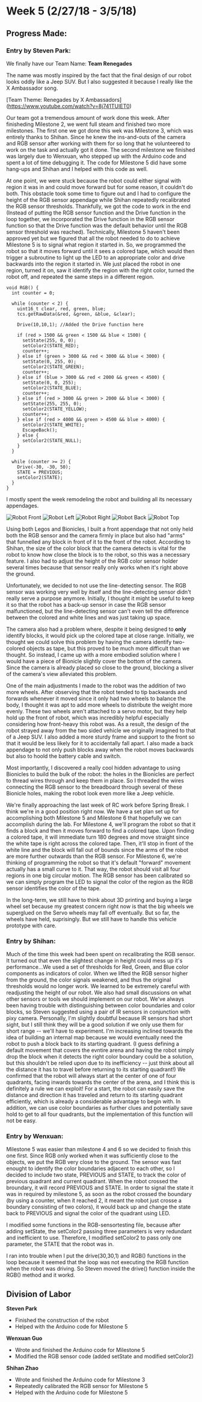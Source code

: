 # Week 5 (2/27/18 - 3/5/18)

## Progress Made:

### Entry by Steven Park:

We finally have our Team Name: **Team Renegades**

The name was mostly inspired by the fact that the final design of our robot looks oddly like a Jeep SUV. But I also suggested it because I really like the X Ambassador song.

[Team Theme: Renegades by X Ambassadors] (https://www.youtube.com/watch?v=8j741TUIET0)

Our team got a tremendous amount of work done this week. After finisheding Milestone 2, we went full steam and finished two more milestones. 
The first one we got done this wek was Milestone 3, which was entirely thanks to Shihan. Since he knew the ins-and-outs of the camera and RGB sensor after working with them for so long that he volunteered to work on the task and actually got it done.
The second milestone we finished was largely due to Wenxuan, who stepped up with the Arduino code and spent a lot of time debugging it. 
The code for Milestone 5 did have some hang-ups and Shihan and I helped with this code as well. 

At one point, we were stuck because the robot could either signal with region it was in and could move forward but for some reason, it couldn't do both.
This obstacle took some time to figure out and I had to configure the height of the RGB sensor appendage while Shihan repeatedly recalibrated the RGB sensor thresholds.
Thankfully, we got the code to work in the end (Instead of putting the RGB sensor function and the Drive function in the loop together, we incorporated the Drive function in the RGB sensor function so that the Drive function was the default behavior until the RGB sensor threshold was reached).
Technically, Milestone 5 haven't been approved yet but we figured that all the robot needed to do to achieve Milestone 5 is to signal what region it started in. 
So, we programmed the robot so that it moves forward until it sees a colored tape, which would then trigger a subroutine to light up the LED to an appropriate color and drive backwards into the region it started in.
We just placed the robot in one region, turned it on, saw it identify the region with the right color, turned the robot off, and repeated the same steps in a different region.


```
void RGB() {
  int counter = 0;
  
  while (counter < 2) {
    uint16_t clear, red, green, blue;
    tcs.getRawData(&red, &green, &blue, &clear);

    Drive(10,10,1);	//Added the Drive function here
    
    if (red > 1500 && green < 1500 && blue < 1500) {
      setState(255, 0, 0);
      setColor2(STATE_RED);
      counter++;
    } else if (green > 3000 && red < 3000 && blue < 3000) {
      setState(0, 255, 0);
      setColor2(STATE_GREEN);
      counter++;
    } else if (blue > 3000 && red < 2000 && green < 4500) {
      setState(0, 0, 255);
      setColor2(STATE_BLUE);
      counter++;
    } else if (red > 3000 && green > 2000 && blue < 3000) {
      setState(255, 255, 0);
      setColor2(STATE_YELLOW);
      counter++;
    } else if (red > 4000 && green > 4500 && blue > 4000) {
      setColor2(STATE_WHITE);
      EscapeBack();
    } else {
      setColor2(STATE_NULL);
    }
  }

  while (counter >= 2) {
    Drive(-30, -30, 50);
    STATE = PREVIOUS;
    setColor2(STATE);
  }
}
```

I mostly spent the week remodeling the robot and building all its necessary appendages. 

![Robot Front](/Photos_and_Videos/Week5/Front.JPG)
![Robot Left](/Photos_and_Videos/Week5/Left.JPG)
![Robot Right](/Photos_and_Videos/Week5/Right.JPG)
![Robot Back](/Photos_and_Videos/Week5/Back.JPG)
![Robot Top](/Photos_and_Videos/Week5/Top.JPG)

Using both Legos and Bionicles, I built a front appendage that not only held both the RGB sensor and the camera firmly in place but also had "arms" that funnelled any block in front of it to the front of the robot.
According to Shihan, the size of the color block that the camera detects is vital for the robot to know how close the block is to the robot, so this was a necessary feature.
I also had to adjust the height of the RGB color sensor holder several times because that sensor really only works when it's right above the ground.

Unfortunately, we decided to not use the line-detecting sensor. The RGB sensor was working very well by itself and the line-detecting sensor didn't really serve a purpose anymore.
Initially, I thought it might be useful to keep it so that the robot has a back-up sensor in case the RGB sensor malfunctioned, but the line-detecting sensor can't even tell the difference between the colored and white lines and was just taking up space.

The camera also had a problem where, despite it being designed to **only** identify blocks, it would pick up the colored tape at close range. 
Initially, we thought we could solve this problem by having the camera identify two-colored objects as tape, but this proved to be much more difficult than we thought. 
So instead, I came up with a more embodied solution where I would have a piece of Bionicle slightly cover the bottom of the camera. Since the camera is already placed so close to the ground, blocking a sliver of the camera's view alleviated this problem.

One of the main adjustments I made to the robot was the addition of two more wheels. After observing that the robot tended to tip backwards and forwards whenever it moved since it only had two wheels to balance the body, I thought it was apt to add more wheels to distribute the weight more evenly.
These two wheels aren't attached to a servo motor, but they help hold up the front of robot, which was incredibly helpful especially considering how front-heavy this robot was. As a result, the design of the robot strayed away from the two sided vehicle we originally imagined to that of a Jeep SUV.
I also added a more sturdy frame and support to the front so that it would be less likely for it to accidentally fall apart. I also made a back appendage to not only push blocks away when the robot moves backwards but also to hoold the battery cable and switch.

Most importantly, I discovered a really cool hidden advantage to using Bionicles to build the bulk of the robot: the holes in the Bionicles are perfect to thread wires through and keep them in place.
So I threaded the wires connecting the RGB sensor to the breadboard through several of these Bionicle holes, making the robot look even more like a Jeep vehicle.

We're finally approaching the last week of RC work before Spring Break. I think we're in a good position right now. We have a set plan set up for accomplishing both Milestone 5 and Milestone 6 that hopefully we can accomplish during the lab.
For Milestone 4, we'll program the robot so that it finds a block and then it moves forward to find a colored tape. Upon finding a colored tape, it will immediate turn 180 degrees and move straight since the white tape is right across the colored tape. Then, it'll stop in front of the white line and the block will fall out of bounds since the arms of the robot are more further outwards than the RGB sensor.
For Milestone 6, we're thinking of programming the robot so that it's default "forward" movement actually has a small curve to it. That way, the robot should visit all four regions in one big circular motion. The RGB sensor has been calibrated so we can simply program the LED to signal the color of the region as the RGB sensor identifies the color of the tape.

In the long-term, we still have to think about 3D printing and buying a large wheel set because my greatest concern right now is that the big wheels we superglued on the Servo wheels may fall off eventually. But so far, the wheels have held, suprisingly.
But we still have to handle this vehicle prototype with care.


### Entry by Shihan:
Much of the time this week had been spent on recalibrating the RGB sensor. It turned out that even the slightest change in height could mess up it's performance...We used a set of thresholds for Red, Green, and Blue color components as indicators of color. When we lifted the RGB sensor higher from the ground, the color signals weakened, and thus the original thresholds would no longer work. We learned to be extremely careful with readjusting the height of our robot. We also had small discussions on what other sensors or tools we should implement on our robot. We've always been having trouble with distinguishing between color boundaries and color blocks, so Steven suggested using a pair of IR sensors in conjunction with pixy camera. Personally, I'm slightly doubtful because IR sensors had short sight, but I still think they will be a good solution if we only use them for short range -- we'll have to experiment. I'm increasing inclined towards the idea of building an internal map because we would eventually need the robot to push a block back to its starting quadrant. (I guess defining a default movement that covers the evntire arena and having the robot simply drop the block when it detects the right color boundary could be a solution, but this shouldn't be relied upon due to its inefficiency -- just think about all the distance it has to travel before returning to its starting quadrant!) We confirmed that the robot will always start at the center of one of four quadrants, facing inwards towards the center of the arena, and I think this is definitely a rule we can exploit! For a start, the robot can easily save the distance and direction it has traveled and return to its starting quadrant efficiently, which is already a considerable advantage to begin with. In addition, we can use color boundaries as further clues and potentially save hold to get to all four quadrants, but the implementation of this function will not be easy. 

### Entry by Wenxuan:
Milestone 5 was easier than milestone 4 and 6 so we decided to finish this one first. Since RGB only worked when it was sufficiently close to the objects, we put the RGB very close to the ground. The sensor was fast enought to identify the color boundaries adjacent to each other, so I decided to include two state, PREVIOUS and STATE, to track the color of previous quadrant and current quadrant. When the robot crossed the broundary, it will record PREVIOUS and STATE. In order to signal the state it was in required by milestone 5, as soon as the robot crossed the boundary (by using a counter, when it reached 2, it meant the robot just crosse a boundary consisting of two colors), it would back up and change the state back to PREVIOUS and signal the color of the quadrant using LED. 

I modified some functions in the RGB-sensortesting file, because after adding setState, the setColor2 passing three parameters is very redundant and inefficient to use. Therefore, I modified setColor2 to pass only one parameter, the STATE that the robot was in. 

I ran into trouble when I put the drive(30,30,1) and RGB() functions in the loop because it seemed that the loop was not executing the RGB function when the robot was driving. So Steven moved the drive() function inside the RGB() method and it workd. 

## Division of Labor
**Steven Park**
- Finished the construction of the robot
- Helped with the Arduino code for Milestone 5

**Wenxuan Guo**
- Wrote and finished the Arduino code for Milestone 5
- Modified the RGB sensor code (added setState and modified setColor2)

**Shihan Zhao**
- Wrote and finished the Arduino code for Milestone 3
- Repeatedly calibrated the RGB sensor for Milestone 5
- Helped with the Arduino code for Milestone 5
